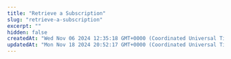 ```yaml
---
title: "Retrieve a Subscription"
slug: "retrieve-a-subscription"
excerpt: ""
hidden: false
createdAt: "Wed Nov 06 2024 12:35:18 GMT+0000 (Coordinated Universal Time)"
updatedAt: "Mon Nov 18 2024 20:52:17 GMT+0000 (Coordinated Universal Time)"
---
```

